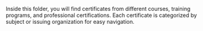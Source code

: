 Inside this folder, you will find certificates from different courses, training programs, and professional certifications. Each certificate is categorized by subject or issuing organization for easy navigation.
